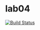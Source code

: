 # lab04
[![Build Status](https://travis-ci.org/abkw/lab04.svg?branch=master)](https://travis-ci.org/abkw/lab04)
